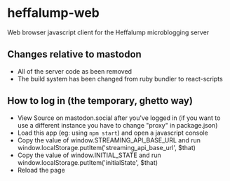 # heffalump-web
Web browser javascript client for the Heffalump microblogging server

Changes relative to mastodon
---

* All of the server code as been removed
* The build system has been changed from ruby bundler to react-scripts

How to log in (the temporary, ghetto way)
---

* View Source on mastodon.social after you've logged in (if you want to use a different instance you have to change "proxy" in package.json)
* Load this app (eg: using `npm start`) and open a javascript console
* Copy the value of window.STREAMING_API_BASE_URL and run window.localStorage.putItem('streaming_api_base_url', $that)
* Copy the value of window.INITIAL_STATE and run window.localStorage.putItem('initialState', $that)
* Reload the page
